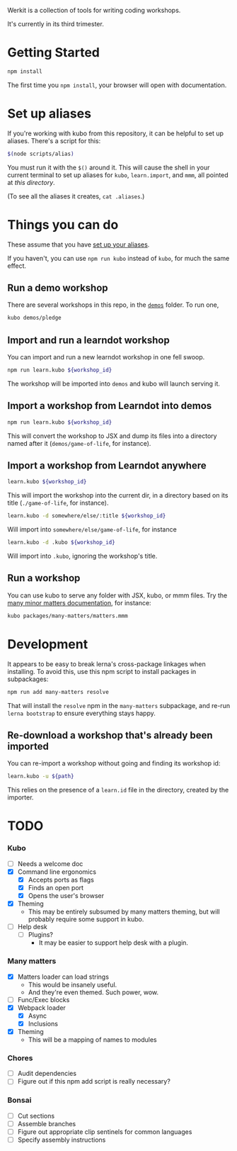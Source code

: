 Werkit is a collection of tools for writing coding workshops.

It's currently in its third trimester.

# Getting Started

```sh
npm install
```

The first time you `npm install`, your browser will open with documentation.

# Set up aliases

If you're working with kubo from this repository, it can be helpful to set up
aliases. There's a script for this:

```sh
$(node scripts/alias)
```

You must run it with the `$()` around it. This will cause the shell in your
current terminal to set up aliases for `kubo`, `learn.import`, and `mmm`,
all pointed at *this directory*. 

(To see all the aliases it creates, `cat .aliases`.)


# Things you can do

These assume that you have [set up your aliases](#set-up-aliases).

If you haven't, you can use `npm run kubo` instead of `kubo`, for much the same
effect.

## Run a demo workshop

There are several workshops in this repo, in the [`demos`](./demos) folder. To run one,

```sh
kubo demos/pledge
```

## Import and run a learndot workshop

You can import and run a new learndot workshop in one fell swoop.

```sh
npm run learn.kubo ${workshop_id}
```

The workshop will be imported into `demos` and kubo will launch serving it.

## Import a workshop from Learndot into demos

```sh
npm run learn.kubo ${workshop_id}
```

This will convert the workshop to JSX and dump its files into a directory named
after it (`demos/game-of-life`, for instance).

## Import a workshop from Learndot anywhere

```sh
learn.kubo ${workshop_id}
```

This will import the workshop into the current dir, in a directory based on its
title (`./game-of-life`, for instance).

```sh
learn.kubo -d somewhere/else/:title ${workshop_id}
```

Will import into `somewhere/else/game-of-life`, for instance

```sh
learn.kubo -d .kubo ${workshop_id}
```

Will import into `.kubo`, ignoring the workshop's title.


## Run a workshop

You can use kubo to serve any folder with JSX, kubo, or mmm
files. Try the [many minor matters documentation](./packages/many-matters),
for instance:

```sh
kubo packages/many-matters/matters.mmm
```


# Development

It appears to be easy to break lerna's cross-package linkages when installing.
To avoid this, use this npm script to install packages in subpackages:

```sh
npm run add many-matters resolve
```

That will install the `resolve` npm in the `many-matters` subpackage, and re-run
`lerna bootstrap` to ensure everything stays happy.


## Re-download a workshop that's already been imported

You can re-import a workshop without going and finding its workshop id:

```sh
learn.kubo -u ${path}
```

This relies on the presence of a `learn.id` file in the directory, created
by the importer.


# TODO

### Kubo
- [ ] Needs a welcome doc
- [X] Command line ergonomics
  - [X] Accepts ports as flags
  - [X] Finds an open port
  - [X] Opens the user's browser
- [X] Theming
  - This may be entirely subsumed by many matters theming, but will probably
    require some support in kubo.
- [ ] Help desk   
  - [ ] Plugins?
    - It may be easier to support help desk with a plugin.

### Many matters
- [X] Matters loader can load strings
  - This would be insanely useful.
  - And they're even themed. Such power, wow.
- [ ] Func/Exec blocks
- [X] Webpack loader
  - [X] Async
  - [X] Inclusions
- [X] Theming
  - This will be a mapping of names to modules

### Chores
- [ ] Audit dependencies
- [ ] Figure out if this npm add script is really necessary?

### Bonsai
- [ ] Cut sections
- [ ] Assemble branches  
- [ ] Figure out appropriate clip sentinels for common languages
- [ ] Specify assembly instructions